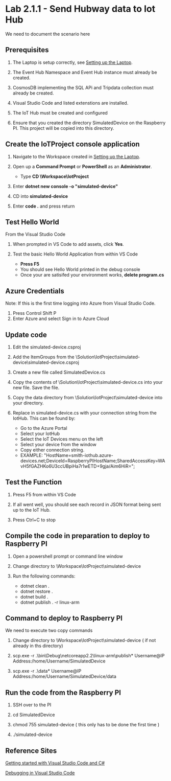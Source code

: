 # Lab 2.1.1 - Send Hubway data to Iot Hub
We need to document the scenario here


## Prerequisites
1. The Laptop is setup correctly, see [Setting up the Laptop](https://github.com/Azure/IoT-Pi-Day/tree/master/Setting%20up%20the%20Laptop).

2.  The Event Hub Namespace and Event Hub instance must already be created.
3.  CosmosDB implementing the SQL APi and Tripdata collection must already be created.
4.  Visual Studio Code and listed extenstions are installed.
5.  The IoT Hub must be created and configured
6.  Ensure that you created the directory SimulatedDevice on the Raspberry PI.  This project will be copied into this directory.

## Create the IoTProject console application

1. Navigate to the Workspace created in [Setting up the Laptop](https://github.com/Azure/IoT-Pi-Day/tree/master/Setting%20up%20the%20Laptop).

2. Open up a **Command Prompt** or **PowerShell** as an **Administrator**.
    - Type **CD \Workspace\IotProject**
3.  Enter **dotnet new console -o "simulated-device"**
4.  CD into **simulated-device**
5.  Enter **code .** and press return

## Test Hello World

From the Visual Studio Code

1.  When prompted in VS Code to add assets, click **Yes**.

2.  Test the basic Hello World Application from within VS Code
    *  **Press F5**
    *  You should see Hello World printed in the debug console
    *  Once your are satisifed your environment works, **delete program.cs**

## Azure Credentials

Note:  If this is the first time logging into Azure from Visual Studio Code.

1.  Press Control Shift P
2.  Enter Azure and select Sign in to Azure Cloud

## Update code

1.  Edit the simulated-device.csproj

2.  Add the ItemGroups from the \Solution\IotProject\simulated-device\simulated-device.csproj 
3.  Create a new file called SimulatedDevice.cs
4.  Copy the contents of \Solution\IotProject\simulated-device.cs into your new file.  Save the file.
5.  Copy the data directory from \Solution\IotProject\simulated-device into your directory.
6.  Replace <Your IoT Hub Connnection String> in simulated-device.cs with your connection string from the IotHub.  This can be found by:
    *  Go to the Azure Portal
    *  Select your IotHub
    *  Select the IoT Devices menu on the left
    *  Select your device from the window
    *  Copy either connection string.
    *  EXAMPLE:  "HostName=smith-iothub.azure-devices.net;DeviceId=RaspberryPIHostName;SharedAccessKey=WAvH5fGAZHKo6U3ccUBpiHa7r1wETD+9gja/Aim6HiR=";

   
## Test the Function
1.  Press F5 from within VS Code

2.  If all went well, you should see each record in JSON format being sent up to the IoT Hub.
3.  Press Ctrl+C to stop


##  Compile the code in preparation to deploy to Raspberry PI
1.  Open a powershell prompt or command line window

2.  Change directory to \Workspace\IotProject\simulated-device
3.  Run the following commands:
    * dotnet clean .
    * dotnet restore .
    * dotnet build .
    * dotnet publish . -r linux-arm

##  Command to deploy to Raspberry PI
We need to execute two copy commands
1.  Change directory to \Workspace\IotProject\simulated-device ( if not already in ths directory)

2.  scp.exe -r .\bin\Debug\netcoreapp2.2\linux-arm\publish\* Username@IP Address:/home/Username/SimulatedDevice
3.  scp.exe -r .\data\* Username@IP Address:/home/Username/SimulatedDevice/data

## Run the code from the Raspberry PI
1.  SSH over to the PI

2.  cd SimulatedDevice
3.  chmod 755 simulated-device ( this only has to be done the first time )
4.  ./simulated-device


## Reference Sites

[Getting started with Visual Studio Code and C#][Get-Started]

[Debugging in Visual Studio Code][vs-code-debug]

[Azure-Portal]: https://portal.azure.com/ 

[Get-Started]: https://docs.microsoft.com/en-us/dotnet/core/tutorials/with-visual-studio-code

[vs-code-debug]: https://code.visualstudio.com/Docs/editor/debugging

